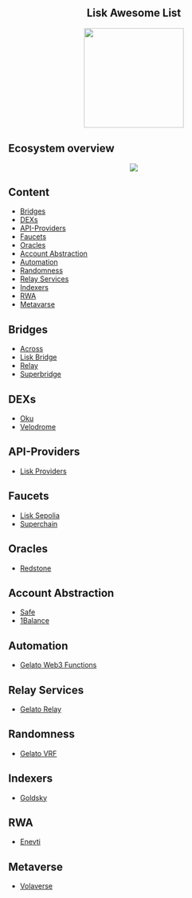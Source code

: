 <div align="center">
  <h2>Lisk Awesome List</h2>
<img src="https://cryptologos.cc/logos/lisk-lsk-logo.svg" data-canonical-src="https://cryptologos.cc/logos/lisk-lsk-logo.svg" width="200" height="200" />
</div>

## Ecosystem overview

<div align="center">
<img src="https://firebasestorage.googleapis.com/v0/b/laprop-d55ac.appspot.com/o/lisk%2Flisk-ecosystem.png?alt=media&token=854d5280-3248-4650-8872-8f8939167add" data-canonical-src="https://firebasestorage.googleapis.com/v0/b/laprop-d55ac.appspot.com/o/lisk%2Flisk-ecosystem.png?alt=media&token=854d5280-3248-4650-8872-8f8939167add" />
</div>


## Content

- [Bridges](#bridges)
- [DEXs](#dexs)
- [API-Providers](#api-providers)
- [Faucets](#faucets)
- [Oracles](#oracles)
- [Account Abstraction](#account-abstraction)
- [Automation](#automation)
- [Randomness](#randomness)
- [Relay Services](#relay-services)
- [Indexers](#indexers)
- [RWA](#rwa)
- [Metavarse](#metaverse)


## Bridges

- [Across](https://app.across.to/bridge)
- [Lisk Bridge](https://bridge.lisk.com/)
- [Relay](https://relay.link/bridge/lisk/)
- [Superbridge](https://superbridge.app/lisk-mainnet)

## DEXs

- [Oku](https://oku.trade/app/lisk)
- [Velodrome](https://velodrome.finance/)

## API-Providers

- [Lisk Providers](https://docs.lisk.com/lisk-tools/api-providers)

## Faucets

- [Lisk Sepolia](https://sepolia-faucet.lisk.com/)
- [Superchain](https://app.optimism.io/faucet)

## Oracles

- [Redstone](https://redstone.finance/)

## Account Abstraction

- [Safe](https://safe.optimism.io/welcome?chain=lisk)
- [1Balance](https://docs.gelato.network/web3-services/1balance)

## Automation

- [Gelato Web3 Functions](https://www.gelato.network/web3-functions)

## Relay Services

- [Gelato Relay](https://www.gelato.network/relay)

## Randomness

- [Gelato VRF](https://www.gelato.network/vrf)

## Indexers

- [Goldsky](https://goldsky.com/)

## RWA

- [Enevti](https://enevti.com/)

## Metaverse

- [Volaverse](https://www.volaverse.com/)
